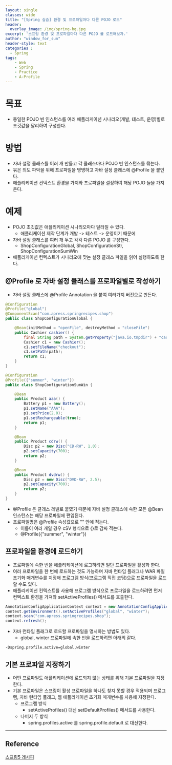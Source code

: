 ```yaml
--- 
layout: single
classes: wide
title: "[Spring 실습] 환경 및 프로파일마다 다른 POJO 로드"
header:
  overlay_image: /img/spring-bg.jpg
excerpt: '스프링 환경 및 프로파일마다 다른 POJO 를 로드해보자.'
author: "window_for_sun"
header-style: text
categories :
  - Spring
tags:
    - Web
    - Spring
    - Practice
    - A-Profile
---  
```


# 목표
- 동일한 POJO 빈 인스턴스를 여러 애플리케이션 시나리오(개발, 테스트, 운영)별로 초깃값을 달리하여 구성한다.

# 방법
- 자바 설정 클래스를 어러 개 만들고 각 클래스마다 POJO 빈 인스턴스를 묶는다.
- 묶은 의도 파악을 위해 프로파일을 명명하고 자바 설정 클래스에 @Profile 을 붙인다.
- 애플리케이션 컨텍스트 환경을 가져와 프로파일을 설정하여 해당 POJO 들을 가져온다.

# 예제
- POJO 초깃값은 애플리케이션 시나리오마다 달라질 수 있다.
	- 애플리케이션 제작 단계가 개발 -> 테스트 -> 운영이기 때문에
- 자바 설정 클래스를 여러 개 두고 각각 다른 POJO 를 구성한다.
	- ShopConfigurationGlobal, ShopConfigurationStr, ShopConfigurationSumWin
- 애플리케이션 컨텍스트가 시나리오에 맞는 설정 클래스 파일을 읽어 실행하도록 한다.

## @Profile 로 자바 설정 클래스를 프로파일별로 작성하기
- 자바 설정 클래스에 @Profile Annotation 을 붙여 여러가지 버전으로 만든다.

```java
@Configuration
@Profile("global")
@ComponentScan("com.apress.springrecipes.shop")
public class ShopConfigurationGlobal {

    @Bean(initMethod = "openFile", destroyMethod = "closeFile")
    public Cashier cashier() {
        final String path = System.getProperty("java.io.tmpdir") + "cashier";
        Cashier c1 = new Cashier();
        c1.setFileName("checkout");
        c1.setPath(path);
        return c1;
    }
}
```  

```java
@Configuration
@Profile({"summer", "winter"})
public class ShopConfigurationSumWin {

    @Bean
    public Product aaa() {
        Battery p1 = new Battery();
        p1.setName("AAA");
        p1.setPrice(2.0);
        p1.setRechargeable(true);
        return p1;
    }

    @Bean
    public Product cdrw() {
        Disc p2 = new Disc("CD-RW", 1.0);
        p2.setCapacity(700);
        return p2;
    }

    @Bean
    public Product dvdrw() {
        Disc p2 = new Disc("DVD-RW", 2.5);
        p2.setCapacity(700);
        return p2;
    }
}
```  

- @Profile 은 클래스 레벨로 붙였기 때문에 자바 설정 클래스에 속한 모든 @Bean 인스턴스는 해당 프로파일에 편입된다.
- 프로파일명은 @Profile 속성값으로 "" 안에 적는다.
	- 이름이 여러 개일 경우 cSV 형식으로 {}로 감싸 적는다.
	- @Profile({"summer", "winter"})

## 프로파일을 환경에 로드하기
- 프로파일에 속한 빈을 애플리케이션에 로그하려면 일단 프로파일을 활성화 한다.
- 여러 프로파일을 한 번에 로드하는 것도 가능하며 자바 런타임 플래그나 WAR 파일 초기화 매개변수를 지정해 프로그램 방식(프로그램 직접 코딩)으로 프로파일을 로드 할 수도 있다.
- 애플리케이션 컨텍스트를 사용해 프로그램 방식으로 프로파일을 로드하려면 먼저 컨텍스트 환경을 가져와 setActiveProfiles() 메서드를 호출한다.

```java
AnnotationConfigApplicationContext context = new AnnotationConfigApplicationContext();
context.getEnvironment().setActiveProfiles("global", "winter");
context.scan("com.apress.springrecipes.shop");
context.refresh();
```  

- 자바 런타임 플래그로 로드할 프로파일을 명시하는 방법도 있다.
	- global, winter 프로파일에 속한 빈을 로드하려면 아래외 같다.
	
```
-Dspring.profile.active=global,winter
```  

## 기본 프로파일 지정하기
- 어떤 프로파일도 애플리케이션에 로드되지 않는 상태를 위해 기본 프로파일을 지정한다.
- 기본 프로파일은 스프링이 활성 프로파일을 하나도 찾지 못할 경우 적용되며 프로그램, 자바 런타임 플래그, 웹 애플리케이션 초기화 매개변수를 사용해 지정한다.
	- 프로그램 방식
		- setActiveProfiles() 대신 setDefaultProfiles() 메서드를 사용한다.
	- 나머지 두 방식
		- spring.profiles.active 를 spring.profile.default 로 대신한다.

---
## Reference
[스프링5 레시피](https://book.naver.com/bookdb/book_detail.nhn?bid=13911953)  
